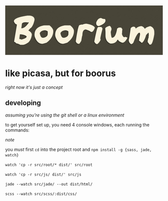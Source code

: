 ![boorium](https://raw.githubusercontent.com/Strat-/boorium/57b22baad6c5faf4fda911ff175e7191b0a28e9f/res/boorium-banner.png)

like picasa, but for boorus
===

*right now it's just a concept*


developing
---

*assuming you're using the git shell or a linux environment*

to get yourself set up, you need 4 console windows, each running the commands:

*note*

you *must* first `cd` into the project root and `npm install -g {sass, jade, watch}`

`watch 'cp -r src/root/* dist/' src/root`

`watch 'cp -r src/js/ dist/' src/js`

`jade --watch src/jade/ --out dist/html/`

`scss --watch src/scss/:dist/css/`